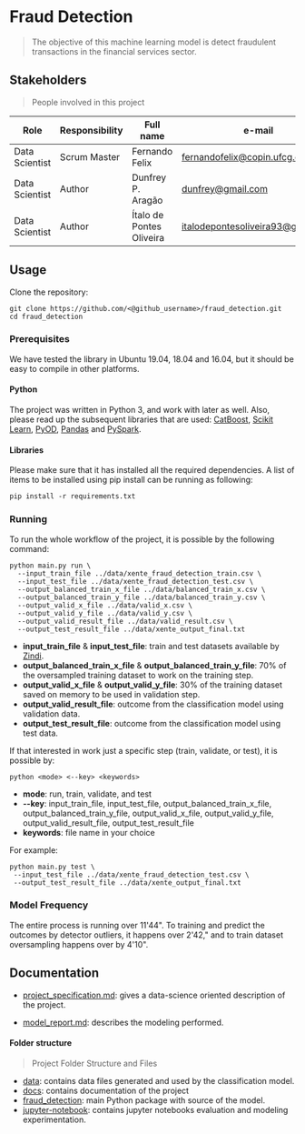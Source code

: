 # Fraud Detection
> The objective of this machine learning model is detect fraudulent transactions in the financial services sector.


## Stakeholders
> People involved in this project

| Role                 | Responsibility         | Full name                | e-mail       |
| -----                | ----------------       | -----------              | ---------    |
| Data Scientist       | Scrum Master           | Fernando Felix | fernandofelix@copin.ufcg.edu.br   |
| Data Scientist       | Author                 | Dunfrey P. Aragão | dunfrey@gmail.com   |
| Data Scientist       | Author                 | Ítalo de Pontes Oliveira           | italodepontesoliveira93@gmail.com |


## Usage
Clone the repository:
```
git clone https://github.com/<@github_username>/fraud_detection.git
cd fraud_detection
```

### Prerequisites

We have tested the library in Ubuntu 19.04, 18.04 and 16.04, but it should be easy to compile in other platforms.

#### Python

The project was written in Python 3, and work with later as well.
Also, please read up the subsequent libraries that are used: [CatBoost](https://catboost.ai/), [Scikit Learn](https://scikit-learn.org/stable/), [PyOD](https://pyod.readthedocs.io/en/latest/), [Pandas](https://pandas.pydata.org/) and [PySpark](https://spark.apache.org/).

#### Libraries

Please make sure that it has installed all the required dependencies. 
A list of items to be installed using pip install can be running as following:
```
pip install -r requirements.txt
```

### Running

To run the whole workflow of the project, it is possible by the following command:

```
python main.py run \
  --input_train_file ../data/xente_fraud_detection_train.csv \
  --input_test_file ../data/xente_fraud_detection_test.csv \
  --output_balanced_train_x_file ../data/balanced_train_x.csv \
  --output_balanced_train_y_file ../data/balanced_train_y.csv \
  --output_valid_x_file ../data/valid_x.csv \
  --output_valid_y_file ../data/valid_y.csv \
  --output_valid_result_file ../data/valid_result.csv \
  --output_test_result_file ../data/xente_output_final.txt
```

* **input_train_file** & **input_test_file**: train and test datasets available by [Zindi](https://zindi.africa/competitions/xente-fraud-detection-challenge/data).
* **output_balanced_train_x_file** & **output_balanced_train_y_file**: 70% of the oversampled training dataset to work on the training step.
* **output_valid_x_file** & **output_valid_y_file**: 30% of the training dataset saved on memory to be used in validation step.
* **output_valid_result_file**: outcome from the classification model using validation data.
* **output_test_result_file**: outcome from the classification model using test data.


If that interested in work just a specific step (train, validate, or test), it is possible by:
```
python <mode> <--key> <keywords>
```

* **mode**: run, train, validate, and test
* **--key**: input_train_file, input_test_file, output_balanced_train_x_file, output_balanced_train_y_file, output_valid_x_file, output_valid_y_file, output_valid_result_file, output_test_result_file
* **keywords**: file name in your choice

For example:

```
python main.py test \
 --input_test_file ../data/xente_fraud_detection_test.csv \
 --output_test_result_file ../data/xente_output_final.txt
```

### Model Frequency

The entire process is running over 11'44". To training and predict the outcomes by detector outliers, it happens over 2'42," and to train dataset oversampling happens over by 4'10".

## Documentation

* [project_specification.md](./docs/project_specification.md): gives a data-science oriented description of the project.

* [model_report.md](./docs/model_report.md): describes the modeling performed.


#### Folder structure
>Project Folder Structure and Files

* [data](./data/): contains data files generated and used by the classification model.
* [docs](./docs/): contains documentation of the project
* [fraud_detection](./fraud_detection/): main Python package with source of the model.
* [jupyter-notebook](./jupyter-notebook/): contains jupyter notebooks evaluation and modeling experimentation.
